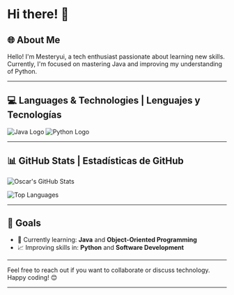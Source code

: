 # Hi there! 👋 

## 🌐 About Me
Hello! I'm Mesteryui, a tech enthusiast passionate about learning new skills. Currently, I'm focused on mastering Java and improving my understanding of Python.

---

## 💻 Languages & Technologies | Lenguajes y Tecnologías

 ![Java Logo](https://img.shields.io/badge/Java-ED8B00?style=for-the-badge&logo=java&logoColor=white)
 ![Python Logo](https://img.shields.io/badge/Python-3776AB?style=for-the-badge&logo=python&logoColor=white)

---

## 📊 GitHub Stats | Estadísticas de GitHub

![Oscar's GitHub Stats](https://github-readme-stats.vercel.app/api?username=mesteryui&show_icons=true&theme=radical)

<!-- For language stats, you can use: -->
![Top Languages](https://github-readme-stats.vercel.app/api/top-langs/?username=mesteryui&layout=compact&theme=radical)

---

## 🎯 Goals
- 🌱 Currently learning: **Java** and **Object-Oriented Programming**
- 📈 Improving skills in: **Python** and **Software Development**

---

Feel free to reach out if you want to collaborate or discuss technology. Happy coding! 😊

---


<!---
mesteryui/mesteryui is a ✨ special ✨ repository because its `README.md` (this file) appears on your GitHub profile.
You can click the Preview link to take a look at your changes.
--->
